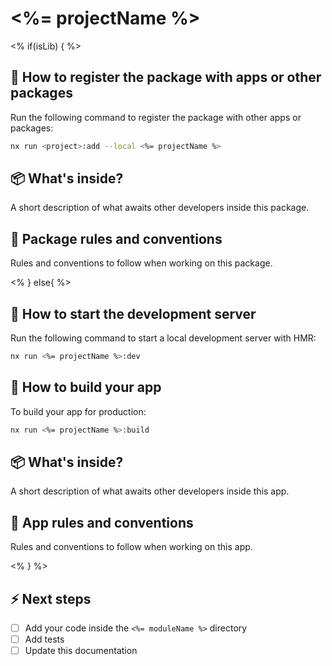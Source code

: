 # <%= projectName %>

<% if(isLib) { %>

## 🚀 How to register the package with apps or other packages

Run the following command to register the package with other apps or packages:

```bash
nx run <project>:add --local <%= projectName %>
```

## 📦 What's inside?

A short description of what awaits other developers inside this package.

## 📜 Package rules and conventions

Rules and conventions to follow when working on this package.

<% } else{ %>

## 🚀 How to start the development server

Run the following command to start a local development server with HMR:

```bash
nx run <%= projectName %>:dev
```

## 🔨 How to build your app

To build your app for production:

```bash
nx run <%= projectName %>:build
```

## 📦 What's inside?

A short description of what awaits other developers inside this app.

## 📜 App rules and conventions

Rules and conventions to follow when working on this app.

<% } %>

## ⚡️ Next steps

- [ ] Add your code inside the `<%= moduleName %>` directory
- [ ] Add tests
- [ ] Update this documentation
